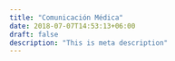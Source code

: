 ```yaml
---
title: "Comunicación Médica"
date: 2018-07-07T14:53:13+06:00
draft: false
description: "This is meta description"
---
```

